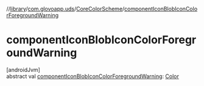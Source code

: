 //[library](../../../index.md)/[com.glovoapp.uds](../index.md)/[CoreColorScheme](index.md)/[componentIconBlobIconColorForegroundWarning](component-icon-blob-icon-color-foreground-warning.md)

# componentIconBlobIconColorForegroundWarning

[androidJvm]\
abstract val [componentIconBlobIconColorForegroundWarning](component-icon-blob-icon-color-foreground-warning.md): [Color](https://developer.android.com/reference/kotlin/androidx/compose/ui/graphics/Color.html)
